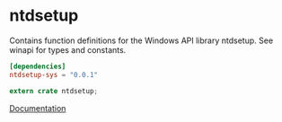 # ntdsetup #
Contains function definitions for the Windows API library ntdsetup. See winapi for types and constants.

```toml
[dependencies]
ntdsetup-sys = "0.0.1"
```

```rust
extern crate ntdsetup;
```

[Documentation](https://retep998.github.io/doc/winapi/ntdsetup/)
